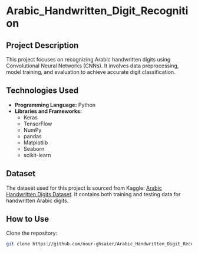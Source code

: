 # Arabic_Handwritten_Digit_Recognition

## Project Description
This project focuses on recognizing Arabic handwritten digits using Convolutional Neural Networks (CNNs). It involves data preprocessing, model training, and evaluation to achieve accurate digit classification.

## Technologies Used
- **Programming Language:** Python
- **Libraries and Frameworks:**
  - Keras
  - TensorFlow
  - NumPy
  - pandas
  - Matplotlib
  - Seaborn
  - scikit-learn
    
## Dataset
The dataset used for this project is sourced from Kaggle: [Arabic Handwritten Digits Dataset](https://www.kaggle.com/datasets/mloey1/ahdd1/data?select=Train+%2B+Test+Matlab.mat). It contains both training and testing data for handwritten Arabic digits.


## How to Use
Clone the repository:
   ```bash
   git clone https://github.com/nour-ghsaier/Arabic_Handwritten_Digit_Recognition.git
